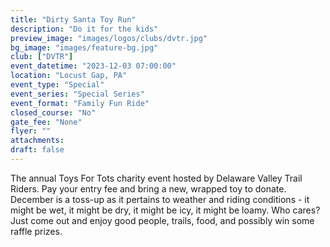 ```yaml
---
title: "Dirty Santa Toy Run"
description: "Do it for the kids"
preview_image: "images/logos/clubs/dvtr.jpg"
bg_image: "images/feature-bg.jpg"
club: ["DVTR"]
event_datetime: "2023-12-03 07:00:00"
location: "Locust Gap, PA"
event_type: "Special"
event_series: "Special Series"
event_format: "Family Fun Ride"
closed_course: "No"
gate_fee: "None"
flyer: ""
attachments:
draft: false
---
```


The annual Toys For Tots charity event hosted by Delaware Valley Trail Riders. Pay your entry fee and bring a new, wrapped toy to donate. December is a toss-up as it pertains to weather and riding conditions - it might be wet, it might be dry, it might be icy, it might be loamy. Who cares? Just come out and enjoy good people, trails, food, and possibly win some raffle prizes.